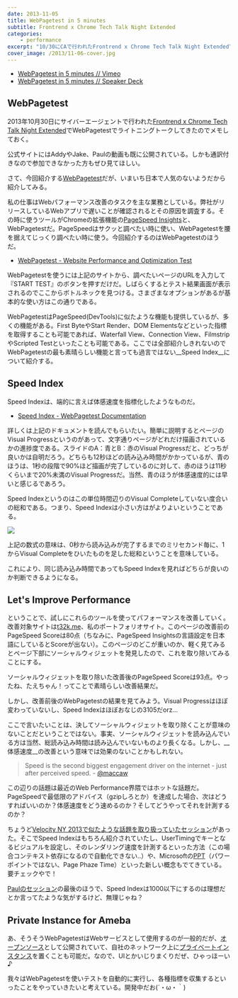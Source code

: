 ```yaml
---
date: 2013-11-05
title: WebPagetest in 5 minutes
subtitle: Frontrend x Chrome Tech Talk Night Extended
categories: 
    - performance
excerpt: "10/30にCAで行われたFrontrend x Chrome Tech Talk Night ExtendedでWebPagetestでライトニングトークしてきたのでメモしておく。"
cover_image: /2013/11-06-cover.jpg
---
```


<script async class="speakerdeck-embed" data-id="2194dea0233401314f283ee30ec95e6c" data-ratio="1.33333333333333" src="//speakerdeck.com/assets/embed.js"></script>

+ [WebPagetest in 5 minutes // Vimeo](https://vimeo.com/78323495)
+ [WebPagetest in 5 minutes // Speaker Deck](https://speakerdeck.com/t32k/webpagetest-in-5-minutes)

## WebPagetest

2013年10月30日にサイバーエージェントで行われた[Frontrend x Chrome Tech Talk Night Extended](http://frontrend.github.io/events/chrome/)でWebPagetestでライトニングトークしてきたのでメモしておく。

公式サイトにはAddyやJake、Paulの動画も既に公開されている。しかも通訳付きなので参加できなかった方もぜひ見てほしい。

さて、今回紹介する[WebPagetest](http://www.webpagetest.org/)だが、いまいち日本で人気のないようだから紹介してみる。

私の仕事はWebパフォーマンス改善のタスクを主な業務としている。弊社がリリースしているWebアプリで遅いことが確認されるとその原因を調査する。その時に使うツールがChromeの拡張機能の[PageSpeed Insights](https://chrome.google.com/webstore/detail/pagespeed-insights-by-goo/gplegfbjlmmehdoakndmohflojccocli)と、WebPagetestだ。PageSpeedはサクッと調べたい時に使い、WebPagetestを腰を据えてじっくり調べたい時に使う。今回紹介するのはWebPagetestのほうだ。

+ [WebPagetest - Website Performance and Optimization Test](http://www.webpagetest.org/)

WebPagetestを使うには上記のサイトから、調べたいページのURLを入力して『START TEST』のボタンを押すだけだ。しばらくするとテスト結果画面が表示されるのでここからボトルネックを見つける。さまざまなオプションがあるが基本的な使い方はこの通りである。

WebPagetestはPageSpeed(DevTools)に似たような機能も提供しているが、多くの機能がある。First ByteやStart Render、DOM Elementsなどといった指標を取得することも可能であれば、Waterfall View、Connection View、FilmstripやScripted Testといったことも可能である。ここでは全部紹介しきれないのでWebPagetestの最も素晴らしい機能と言っても過言ではない__Speed Index__について紹介する。

## Speed Index

Speed Indexは、端的に言えば体感速度を指標化したようなものだ。

+ [Speed Index - WebPagetest Documentation](https://sites.google.com/a/webpagetest.org/docs/using-webpagetest/metrics/speed-index)

詳しくは上記のドキュメントを読んでもらいたい。簡単に説明するとページのVisual Progressというのがあって、文字通りページがどれだけ描画されているかの進捗度である。スライドのA：青とB：赤のVisual Progressだと、どっちが良いかは自明だろう。どちらも12秒ほどの読み込み時間がかかっているが、青のほうは、1秒の段階で90%ほど描画が完了しているのに対して、赤のほうは11秒くらいまで20%未満のVisual Progressだ。当然、青のほうが体感速度的には早いと感じるであろう。

Speed Indexというのはこの単位時間辺りのVisual Completeしていない度合いの総和である。つまり、Speed Indexは小さい方はがよりよいということである。

![](/mol/images/2013/11-06-fig.png)

上記の数式の意味は、0秒から読み込みが完了するまでのミリセカンド毎に、1からVisual Completeをひいたものを足した総和ということを意味している。

これにより、同じ読み込み時間であってもSpeed Indexを見ればどちらが良いのか判断できるようになる。

## Let's Improve Performance

ということで、試しにこれらのツールを使ってパフォーマンスを改善していく。改善対象サイトは[t32k.me](https://t32k.me/)、私のポートフォリオサイト。このページの改善前のPageSpeed Scoreは80点（ちなみに、PageSpeed Insightsの言語設定を日本語にしているとScoreが出ない）。このページのどこが重いのか、軽く見てみるとページ下部にソーシャルウィジェットを発見したので、これを取り除いてみることにする。

ソーシャルウィジェットを取り除いた改善後のPageSpeed Scoreは93点。やったね、たえちゃん！ってことで素晴らしい改善結果だ。

しかし、改善前後のWebPagetestの結果を見てみよう。Visual Progressはほぼ変わっていないし、Speed Indexはほぼおなじの3105だorz...

ここで言いたいことは、決してソーシャルウィジェットを取り除くことが意味のないことだということではない。事実、ソーシャルウィジェットを読み込んでいる方は当然、総読み込み時間は読み込んでいないものより長くなる。しかし、__体感速度__の改善という意味では効果のないことかもしれない。

> Speed is the second biggest engagement driver on the internet - just after perceived speed.  - [@maccaw](https://twitter.com/maccaw/status/380385677390516224)


この辺りの話題は最近のWeb Performance界隈ではホットな話題だ。PageSpeedで最低限のアドバイス（gzipしろとか）を達成した場合、次はどうすればいいのか？体感速度をどう速めるのか？そしてどうやってそれを計測するのか？


ちょうど[Velocity NY 2013で似たような話題を取り扱っていたセッション](http://velocityconf.com/velocityny2013/public/schedule/detail/31344)があった。そこでSpeed Indexはもちろん紹介されていたし、UserTimingでキーとなるビジュアルを設定し、そのレンダリング速度を計測するといった方法（この場合コンテキスト依存になるので自動化できない..）や、Microsoftの[PPT](http://programming.oreilly.com/2013/10/page-phase-time.html)（パワーポイントではない、Page Phaze Time）といった新しい概念もでてきている。要チェックやで！

[Paulのセッション](http://frontrend.github.io/events/chrome/#paul)の最後のほうで、Speed Indexは1000以下にするのは理想だとか言ってたような気がするけど、無理じゃね？

## Private Instance for Ameba

あ、そうそうWebPagetestはWebサービスとして使用するのが一般的だが、[オープンソース](https://github.com/WPO-Foundation/webpagetest)として公開されていて、自社のネットワーク上に[プライベートインスタンス](https://sites.google.com/a/webpagetest.org/docs/private-instances)を置くことも可能だ。なので、UIとかいじりまくりだぜ、ひゃっほーい♪

我々はWebPagetestを使いテストを自動的に実行し、各種指標を収集するといったことをやっていきたいと考えている。開発中だお(´・ω・｀)
